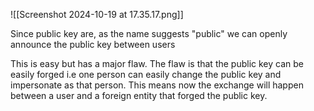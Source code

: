 ![[Screenshot 2024-10-19 at 17.35.17.png]]

Since public key are, as the name suggests "public" we can openly announce the public key between users 

This is easy but has a major flaw. The flaw is that the public key can be easily forged i.e one person can easily change the public key and impersonate as that person. This means now the exchange will happen between a user and a foreign entity that forged the public key.